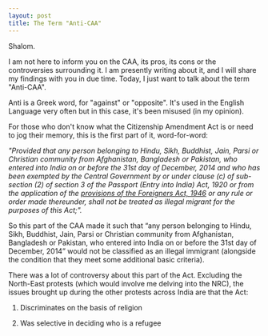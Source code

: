 ```yaml
---
layout: post
title: The Term "Anti-CAA"
---
```


Shalom.

  

I am not here to inform you on the CAA, its pros, its cons or the controversies surrounding it. I am presently writing about it, and I will share my findings with you in due time. Today, I just want to talk about the term "Anti-CAA".

  

Anti is a Greek word, for "against" or "opposite". It's used in the English Language very often but in this case, it's been misused (in my opinion).

  

For those who don't know what the Citizenship Amendment Act is or need to jog their memory, this is the first part of it, word-for-word:

*"Provided that any person belonging to Hindu, Sikh, Buddhist, Jain, Parsi or Christian community from Afghanistan, Bangladesh or Pakistan, who entered into India on or before the 31st day of December, 2014 and who has been exempted by the Central Government by or under clause (c) of sub-section (2) of section 3 of the Passport (Entry into India) Act, 1920 or from the application of the [provisions of the Foreigners Act, 1946](http://legislative.gov.in/sites/default/files/A1946-31.pdf) or any rule or order made thereunder, shall not be treated as illegal migrant for the purposes of this Act;".*

  

So this part of the CAA made it such that “any person belonging to Hindu, Sikh, Buddhist, Jain, Parsi or Christian community from Afghanistan, Bangladesh or Pakistan, who entered into India on or before the 31st day of December, 2014” would not be classified as an illegal immigrant (alongside the condition that they meet some additional basic criteria).

  

There was a lot of controversy about this part of the Act. Excluding the North-East protests (which would involve me delving into the NRC), the issues brought up during the other protests across India are that the Act:

1.  Discriminates on the basis of religion
    
2.  Was selective in deciding who is a refugee
